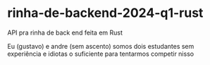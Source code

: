 # rinha-de-backend-2024-q1-rust
API pra rinha de back end feita em Rust

Eu (gustavo) e andre (sem ascento) somos dois estudantes sem experiência e idiotas o suficiente para tentarmos competir nisso
